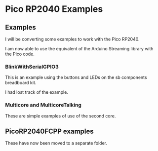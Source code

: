 # Pico RP2040 Examples

## Examples

I will be converting some examples to work with the Pico RP2040.

I am now able to use the equivalent of the Arduino Streaming library with the Pico code.

### BlinkWithSerialGPIO3

This is an example using the buttons and LEDs on the sb components breadboard kit.

I had lost track of the example.

### Multicore and MulticoreTalking

These are simple examples of use of the second core.

## PicoRP2040FCPP examples

These have now been moved to a separate folder.